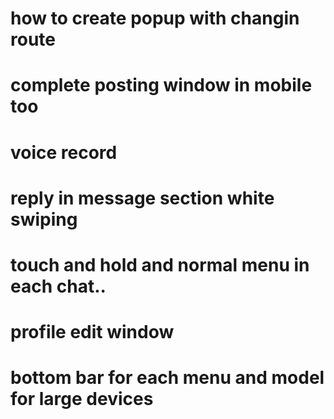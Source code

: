 # how to create popup with changin route
# complete posting window in mobile too
# voice record
# reply in message section white swiping
# touch and hold and normal menu in each chat..
# profile edit window
# bottom bar for each menu and model for large devices